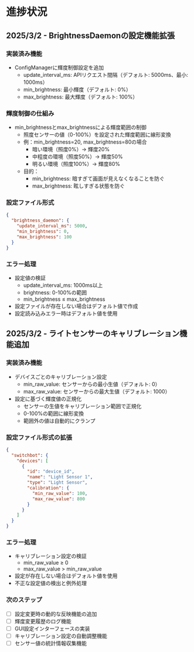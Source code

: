 # 進捗状況

## 2025/3/2 - BrightnessDaemonの設定機能拡張

### 実装済み機能
- ConfigManagerに輝度制御設定を追加
  - update_interval_ms: APIリクエスト間隔（デフォルト: 5000ms、最小: 1000ms）
  - min_brightness: 最小輝度（デフォルト: 0%）
  - max_brightness: 最大輝度（デフォルト: 100%）

### 輝度制御の仕組み
- min_brightnessとmax_brightnessによる輝度範囲の制御
  - 照度センサーの値（0-100%）を設定された輝度範囲に線形変換
  - 例：min_brightness=20, max_brightness=80の場合
    * 暗い環境（照度0%）→ 輝度20%
    * 中程度の環境（照度50%）→ 輝度50%
    * 明るい環境（照度100%）→ 輝度80%
  - 目的：
    * min_brightness: 暗すぎて画面が見えなくなることを防ぐ
    * max_brightness: 眩しすぎる状態を防ぐ

### 設定ファイル形式
```json
{
  "brightness_daemon": {
    "update_interval_ms": 5000,
    "min_brightness": 0,
    "max_brightness": 100
  }
}
```

### エラー処理
- 設定値の検証
  - update_interval_ms: 1000ms以上
  - brightness: 0-100%の範囲
  - min_brightness ≤ max_brightness
- 設定ファイルが存在しない場合はデフォルト値で作成
- 設定読み込みエラー時はデフォルト値を使用

## 2025/3/2 - ライトセンサーのキャリブレーション機能追加

### 実装済み機能
- デバイスごとのキャリブレーション設定
  - min_raw_value: センサーからの最小生値（デフォルト: 0）
  - max_raw_value: センサーからの最大生値（デフォルト: 1000）
- 設定に基づく輝度値の正規化
  - センサーの生値をキャリブレーション範囲で正規化
  - 0-100%の範囲に線形変換
  - 範囲外の値は自動的にクランプ

### 設定ファイル形式の拡張
```json
{
  "switchbot": {
    "devices": [
      {
        "id": "device_id",
        "name": "Light Sensor 1",
        "type": "Light Sensor",
        "calibration": {
          "min_raw_value": 100,
          "max_raw_value": 800
        }
      }
    ]
  }
}
```

### エラー処理
- キャリブレーション設定の検証
  - min_raw_value ≥ 0
  - max_raw_value > min_raw_value
- 設定が存在しない場合はデフォルト値を使用
- 不正な設定値の検出と例外処理

### 次のステップ
- [ ] 設定変更時の動的な反映機能の追加
- [ ] 輝度変更履歴のログ機能
- [ ] GUI設定インターフェースの実装
- [ ] キャリブレーション設定の自動調整機能
- [ ] センサー値の統計情報収集機能
